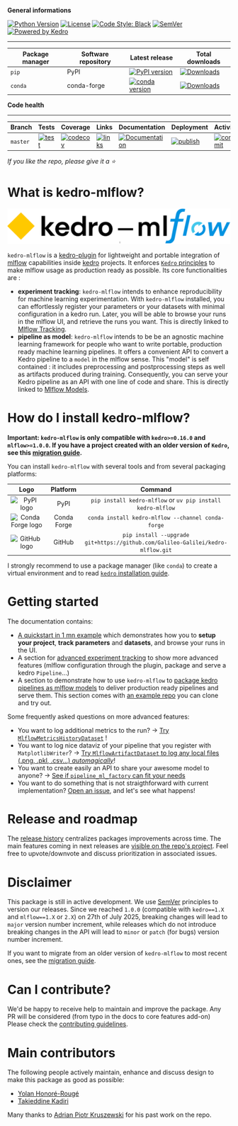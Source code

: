 **General informations**
<!-- markdown-link-check-disable -->
[![Python Version](https://img.shields.io/pypi/pyversions/kedro-mlflow)](https://pypi.org/project/kedro-mlflow/) [![License](https://img.shields.io/badge/license-Apache%202.0-blue.svg)](https://opensource.org/licenses/Apache-2.0) [![Code Style: Black](https://img.shields.io/badge/code%20style-black-black.svg)](https://github.com/ambv/black)
[![SemVer](https://img.shields.io/badge/semver-2.0.0-green)](https://semver.org/)
[![Powered by Kedro](https://img.shields.io/badge/powered_by-kedro-ffc900?logo=kedro)](https://kedro.org)
<!-- markdown-link-check-enable -->

----------------------------------------------------------
| Package manager | Software repository | Latest release                                                                                                                                | Total downloads                                                                                                                 |
| --------------- | ------------------- | --------------------------------------------------------------------------------------------------------------------------------------------- | ------------------------------------------------------------------------------------------------------------------------------- |
| ``pip``         | PyPI                | [![PyPI version](https://badge.fury.io/py/kedro-mlflow.svg)](https://pypi.org/project/kedro-mlflow/)                                          | [![Downloads](https://pepy.tech/badge/kedro-mlflow)](https://pepy.tech/project/kedro-mlflow)                                    |
| ``conda``       | conda-forge         | [![conda version](https://img.shields.io/conda/vn/conda-forge/kedro-mlflow?color=bright%20green)](https://anaconda.org/search?q=kedro+mlflow) | [![Downloads](https://img.shields.io/conda/dn/conda-forge/kedro-mlflow?color=blue)](https://anaconda.org/search?q=kedro+mlflow) |

**Code health**

----------------------------------------------------------
| Branch   | Tests                                                                                                                                                                                            | Coverage                                                                                                                                                         | Links                                                                                                                                                                                                           | Documentation                                                                                                                           | Deployment                                                                                                                                                                                                | Activity                                                                                                                                                              |
| -------- | ------------------------------------------------------------------------------------------------------------------------------------------------------------------------------------------------ | ---------------------------------------------------------------------------------------------------------------------------------------------------------------- | --------------------------------------------------------------------------------------------------------------------------------------------------------------------------------------------------------------- | --------------------------------------------------------------------------------------------------------------------------------------- | --------------------------------------------------------------------------------------------------------------------------------------------------------------------------------------------------------- | --------------------------------------------------------------------------------------------------------------------------------------------------------------------- |
| `master` | [![test](https://github.com/Galileo-Galilei/kedro-mlflow/workflows/test/badge.svg?branch=master)](https://github.com/Galileo-Galilei/kedro-mlflow/actions?query=workflow%3Atest+branch%3Amaster) | [![codecov](https://codecov.io/gh/Galileo-Galilei/kedro-mlflow/branch/master/graph/badge.svg)](https://codecov.io/gh/Galileo-Galilei/kedro-mlflow/branch/master) | [![links](https://github.com/Galileo-Galilei/kedro-mlflow/workflows/check-links/badge.svg?branch=master)](https://github.com/Galileo-Galilei/kedro-mlflow/actions?query=workflow%3Acheck-links+branch%3Amaster) | [![Documentation](https://readthedocs.org/projects/kedro-mlflow/badge/?version=stable)](https://kedro-mlflow.readthedocs.io/en/stable/) | [![publish](https://github.com/Galileo-Galilei/kedro-mlflow/workflows/publish/badge.svg?branch=master)](https://github.com/Galileo-Galilei/kedro-mlflow/actions?query=branch%3Amaster+workflow%3Apublish) | [![commit](https://img.shields.io/github/commits-since/Galileo-Galilei/kedro-mlflow/1.0.0)](https://github.com/Galileo-Galilei/kedro-mlflow/compare/1.0.0...master) |

*If you like the repo, please give it a :star:*

# What is kedro-mlflow?

![kedro-mlflow logo](docs/source/imgs/logo.png)

``kedro-mlflow`` is a [kedro-plugin](https://kedro.readthedocs.io/en/stable/extend_kedro/plugins.html) for lightweight and portable integration of [mlflow](https://mlflow.org/docs/latest/index.html) capabilities inside [kedro](https://kedro.readthedocs.io/en/stable/index.html) projects. It enforces [``Kedro`` principles](https://kedro.org/blog/development-principles-for-opinionated-teams) to make mlflow usage as production ready as possible. Its core functionalities are :

- **experiment tracking**: `kedro-mlflow` intends to enhance reproducibility for machine learning experimentation. With `kedro-mlflow` installed, you can effortlessly register your parameters or your datasets with minimal configuration in a kedro run. Later, you will be able to browse your runs in the mlflow UI, and retrieve the runs you want. This is directly linked to [Mlflow Tracking](https://www.mlflow.org/docs/latest/tracking.html).
- **pipeline as model**: ``kedro-mlflow`` intends to be be an agnostic machine learning framework for people who want to write portable, production ready machine learning pipelines. It offers a convenient API to convert a Kedro pipeline to a ``model`` in the mlflow sense. This "model" is self contained : it includes preprocessing and postprocessing steps as well as artifacts produced during training.  Consequently, you can  serve your Kedro pipeline as an API with one line of code and share. This is directly linked to [Mlflow Models](https://www.mlflow.org/docs/latest/models.html).

# How do I install kedro-mlflow?

**Important: ``kedro-mlflow`` is only compatible with ``kedro>=0.16.0`` and ``mlflow>=1.0.0``. If you have a project created with an older version of ``Kedro``, see this [migration guide](https://github.com/quantumblacklabs/kedro/blob/master/RELEASE.md#migration-guide-from-kedro-015-to-016).**

You can install ``kedro-mlflow`` with several tools and from several packaging platforms:

|                             **Logo**                              | **Platform** |**Command**|
|:-----------------------------------------------------------------:|:------------:|:----------------------------------------------------:|
|       ![PyPI logo](https://simpleicons.org/icons/pypi.svg)        |     PyPI     | ``pip install kedro-mlflow`` or ``uv pip install kedro-mlflow`` |
| ![Conda Forge logo](https://simpleicons.org/icons/condaforge.svg) | Conda Forge  | ``conda install kedro-mlflow --channel conda-forge`` |
|     ![GitHub logo](https://simpleicons.org/icons/github.svg)      |    GitHub    | ``pip install --upgrade git+https://github.com/Galileo-Galilei/kedro-mlflow.git`` |

I strongly recommend to use a package manager (like ``conda``) to create a virtual environment and to read [``kedro`` installation guide](https://docs.kedro.org/en/stable/get_started/minimal_kedro_project.html#step-1-install-kedro).

# Getting started

The documentation contains:

- [A  quickstart in 1 mn example](https://kedro-mlflow.readthedocs.io/en/latest/source/02_getting_started/02_quickstart/00_intro_tutorial.html) which demonstrates how you to **setup your project**, **track parameters** and **datasets**, and browse your runs in the UI.
- A section for [advanced experiment tracking](https://kedro-mlflow.readthedocs.io/en/latest/source/03_experiment_tracking/index.html) to show more advanced features (mlflow configuration through the plugin, package and serve a kedro ``Pipeline``...)
- A section to demonstrate how to use `kedro-mlflow` to  [package kedro pipelines as mlflow models](https://kedro-mlflow.readthedocs.io/en/latest/source/04_pipeline_as_model/index.html) to deliver production ready pipelines and serve them. This section comes with [an example repo](https://github.com/Galileo-Galilei/kedro-mlflow-tutorial) you can clone and try out.

Some frequently asked questions on more advanced features:

- You want to log additional metrics to the run? -> [Try ``MlflowMetricsHistoryDataset``](https://kedro-mlflow.readthedocs.io/en/latest/source/03_experiment_tracking/01_experiment_tracking/05_version_metrics.html#) !
- You want to log nice dataviz of your pipeline that you register with ``MatplotlibWriter``? -> [Try ``MlflowArtifactDataset`` to log any local files (.png, .pkl, .csv...) *automagically*](https://kedro-mlflow.readthedocs.io/en/latest/source/03_experiment_tracking/01_experiment_tracking/03_version_datasets.html)!
- You want to create easily an API to share your awesome model to anyone? -> [See if ``pipeline_ml_factory`` can fit your needs](https://kedro-mlflow.readthedocs.io/en/latest/source/04_pipeline_as_model/01_pipeline_as_custom_model/02_scikit_learn_like_pipeline.html)
- You want to do something that is not straigthforward with current implementation? [Open an issue](https://github.com/Galileo-Galilei/kedro-mlflow/issues), and let's see what happens!

# Release and roadmap

The [release history](https://github.com/Galileo-Galilei/kedro-mlflow/blob/master/CHANGELOG.md) centralizes packages improvements across time. The main features coming in next releases are [visible on the repo's project](https://github.com/users/Galileo-Galilei/projects/4). Feel free to upvote/downvote and discuss prioritization in associated issues.

# Disclaimer

This package is still in active development. We use [SemVer](https://semver.org/) principles to version our releases. Since we reached `1.0.0` (compatible with ``kedro==1.X`` and ``mlflow==1.X`` or ``2.X``) on 27th of July 2025, breaking changes will lead to `major` version number increment, while releases which do not introduce breaking changes in the API will lead to `minor` or ``patch`` (for bugs) version number increment.

If you want to migrate from an older version of `kedro-mlflow` to most recent ones, see the [migration guide](https://kedro-mlflow.readthedocs.io/en/latest/source/06_migration_guide/index.html).


# Can I contribute?

We'd be happy to receive help to maintain and improve the package. Any PR will be considered (from typo in the docs to core features add-on) Please check the [contributing guidelines](https://github.com/Galileo-Galilei/kedro-mlflow/blob/master/CONTRIBUTING.md).

# Main contributors

The following people actively maintain, enhance and discuss design to make this package as good as possible:

- [Yolan Honoré-Rougé](https://github.com/galileo-galilei)
- [Takieddine Kadiri](https://github.com/takikadiri)

Many thanks to [Adrian Piotr Kruszewski](https://github.com/akruszewski) for his past work on the repo.
